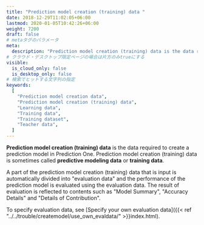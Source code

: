 ```yaml
---
title: "Prediction model creation (training) data "
date: 2018-12-29T11:02:05+06:00
lastmod: 2020-01-05T10:42:26+06:00
weight: 7200
draft: false
# metaタグのパラメータ
meta:
  description: "Prediction model creation (training) data is the data required to create a prediction model in Prediction One."
# クラウド・デスクトップ限定ページの場合は片方のみtrueにする
visible:
  is_cloud_only: false
  is_desktop_only: false
# 検索でヒットする文字列の指定
keywords:
  [
    "Prediction model creation data",
    "Prediction model creation (training) data",
    "Learning data",
    "Training data",
    "Training dataset",
    "Teacher data",
  ]
---
```


**Prediction model creation (training) data** is the data required to create a prediction model in Prediction One.
Prediction model creation (training) data is sometimes called **predictive modeling data** or **training data**.

A part of the prediction model creation (training) data that is input is automatically divided into "evaluation data" and the performance of the prediction model is evaluated using the evaluation data.
The result of evaluation is reflected to contents such as "Model Summary", "Accuracy Details" and "Details of Contribution".

To specify evaluation data, see [Specify your own evaluation data]({{< ref "../../trouble/createmodel/use_own_evaldata/" >}}index.html).